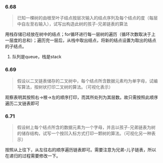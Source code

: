 ### 6.68
> 已知一棵树的由根至叶子结点按层次输入的结点序列及每个结点的度（每层中自左至右输入），试写出构造此树的孩子-兄弟链表的算法

用栈存储已经放在树中的结点；for循环进行每一层树的遍历（循环次数取决于上一层度的总和）；遍历完一层后，从栈中取出结点，将新的结点设置为取出的结点的子结点。

1. 队列是queue，栈是stack

### 6.69
> 假设以二叉链表储存的二叉树中，每个结点所含数据元素均为单字母，试编写算法，按树状打印二叉树的算法。（可视化表示）

观察表明其按照右->根->左的顺序打印，而其所处列为其层数。故只需按照此顺序遍历二叉链表即可
### 6.71
> 假设树上每个结点所含的数据元素为一个字母，并且以孩子-兄弟链表为树的储存结构，试写一个按凹入标方式打印一颗树的算法。（可视化另一种表示）

按照从上往下，从左往右的顺序遍历链表即可。需要注意为兄弟-儿子链表，所以在递归的过程需要修改一下。

